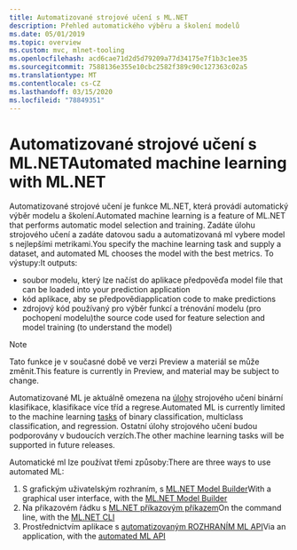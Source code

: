 ```yaml
---
title: Automatizované strojové učení s ML.NET
description: Přehled automatického výběru a školení modelů
ms.date: 05/01/2019
ms.topic: overview
ms.custom: mvc, mlnet-tooling
ms.openlocfilehash: acd6cae71d2d5d79209a77d34175e7f1b3c1ee35
ms.sourcegitcommit: 7588136e355e10cbc2582f389c90c127363c02a5
ms.translationtype: MT
ms.contentlocale: cs-CZ
ms.lasthandoff: 03/15/2020
ms.locfileid: "78849351"
---
```

# <a name="automated-machine-learning-with-mlnet"></a><span data-ttu-id="312ef-103">Automatizované strojové učení s ML.NET</span><span class="sxs-lookup"><span data-stu-id="312ef-103">Automated machine learning with ML.NET</span></span>

<span data-ttu-id="312ef-104">Automatizované strojové učení je funkce ML.NET, která provádí automatický výběr modelu a školení.</span><span class="sxs-lookup"><span data-stu-id="312ef-104">Automated machine learning is a feature of ML.NET that performs automatic model selection and training.</span></span> <span data-ttu-id="312ef-105">Zadáte úlohu strojového učení a zadáte datovou sadu a automatizovaná ml vybere model s nejlepšími metrikami.</span><span class="sxs-lookup"><span data-stu-id="312ef-105">You specify the machine learning task and supply a dataset, and automated ML chooses the model with the best metrics.</span></span> <span data-ttu-id="312ef-106">To výstupy:</span><span class="sxs-lookup"><span data-stu-id="312ef-106">It outputs:</span></span>

- <span data-ttu-id="312ef-107">soubor modelu, který lze načíst do aplikace předpověď</span><span class="sxs-lookup"><span data-stu-id="312ef-107">a model file that can be loaded into your prediction application</span></span>
- <span data-ttu-id="312ef-108">kód aplikace, aby se předpovědi</span><span class="sxs-lookup"><span data-stu-id="312ef-108">application code to make predictions</span></span>
- <span data-ttu-id="312ef-109">zdrojový kód používaný pro výběr funkcí a trénování modelu (pro pochopení modelu)</span><span class="sxs-lookup"><span data-stu-id="312ef-109">the source code used for feature selection and model training (to understand the model)</span></span>

> [!NOTE]
> <span data-ttu-id="312ef-110">Tato funkce je v současné době ve verzi Preview a materiál se může změnit.</span><span class="sxs-lookup"><span data-stu-id="312ef-110">This feature is currently in Preview, and material may be subject to change.</span></span>

<span data-ttu-id="312ef-111">Automatizované ML je aktuálně omezena na [úlohy](resources/tasks.md) strojového učení binární klasifikace, klasifikace více tříd a regrese.</span><span class="sxs-lookup"><span data-stu-id="312ef-111">Automated ML is currently limited to the machine learning [tasks](resources/tasks.md) of binary classification, multiclass classification, and regression.</span></span> <span data-ttu-id="312ef-112">Ostatní úlohy strojového učení budou podporovány v budoucích verzích.</span><span class="sxs-lookup"><span data-stu-id="312ef-112">The other machine learning tasks will be supported in future releases.</span></span>

<span data-ttu-id="312ef-113">Automatické ml lze používat třemi způsoby:</span><span class="sxs-lookup"><span data-stu-id="312ef-113">There are three ways to use automated ML:</span></span>

1. <span data-ttu-id="312ef-114">S grafickým uživatelským rozhraním, s [ML.NET Model Builder](automate-training-with-model-builder.md)</span><span class="sxs-lookup"><span data-stu-id="312ef-114">With a graphical user interface, with the [ML.NET Model Builder](automate-training-with-model-builder.md)</span></span>
1. <span data-ttu-id="312ef-115">Na příkazovém řádku s [ML.NET příkazovým příkazem](automate-training-with-cli.md)</span><span class="sxs-lookup"><span data-stu-id="312ef-115">On the command line, with the [ML.NET CLI](automate-training-with-cli.md)</span></span>
1. <span data-ttu-id="312ef-116">Prostřednictvím aplikace s [automatizovaným ROZHRANÍM ML API](how-to-guides/how-to-use-the-automl-api.md)</span><span class="sxs-lookup"><span data-stu-id="312ef-116">Via an application, with the [automated ML API](how-to-guides/how-to-use-the-automl-api.md)</span></span>

